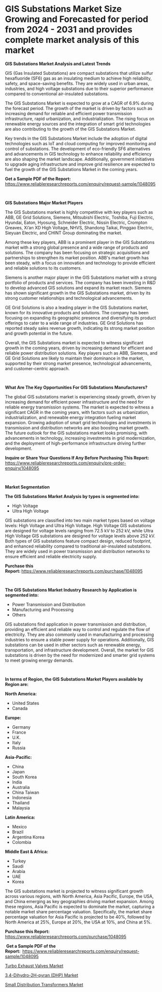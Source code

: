 <p><h1>GIS Substations Market Size Growing and Forecasted for period from 2024 - 2031 and provides complete market analysis of this market</h1></p><p><strong>GIS Substations Market Analysis and Latest Trends</strong></p>
<p><p>GIS (Gas Insulated Substations) are compact substations that utilize sulfur hexafluoride (SF6) gas as an insulating medium to achieve high reliability, safety, and space-saving benefits. They are widely used in urban areas, industries, and high voltage substations due to their superior performance compared to conventional air-insulated substations.</p><p>The GIS Substations Market is expected to grow at a CAGR of 6.9% during the forecast period. The growth of the market is driven by factors such as increasing demand for reliable and efficient power transmission infrastructure, rapid urbanization, and industrialization. The rising focus on renewable energy sources and the integration of smart grid technologies are also contributing to the growth of the GIS Substations Market.</p><p>Key trends in the GIS Substations Market include the adoption of digital technologies such as IoT and cloud computing for improved monitoring and control of substations. The development of eco-friendly SF6 alternatives and advancements in GIS technology to enhance reliability and efficiency are also shaping the market landscape. Additionally, government initiatives to upgrade aging infrastructure and improve grid resilience are expected to fuel the growth of the GIS Substations Market in the coming years.</p></p>
<p><strong>Get a Sample PDF of the Report:&nbsp;</strong> <a href="https://www.reliableresearchreports.com/enquiry/request-sample/1048095">https://www.reliableresearchreports.com/enquiry/request-sample/1048095</a></p>
<p>&nbsp;</p>
<p><strong>GIS Substations Major Market Players</strong></p>
<p><p>The GIS Substations market is highly competitive with key players such as ABB, GE Grid Solutions, Siemens, Mitsubishi Electric, Toshiba, Fuji Electric, Hyundai, Eaton, Hyosung, Schneider Electric, Nissin Electric, Crompton Greaves, Xi’an XD High Voltage, NHVS, Shandong Taikai, Pinggao Electric, Sieyuan Electric, and CHINT Group dominating the market.</p><p>Among these key players, ABB is a prominent player in the GIS Substations market with a strong global presence and a wide range of products and solutions. The company has been focusing on strategic acquisitions and partnerships to strengthen its market position. ABB's market growth has been steady, with a focus on innovation and technology to provide efficient and reliable solutions to its customers.</p><p>Siemens is another major player in the GIS Substations market with a strong portfolio of products and services. The company has been investing in R&D to develop advanced GIS solutions and expand its market reach. Siemens has shown significant growth in the GIS Substations market, driven by its strong customer relationships and technological advancements.</p><p>GE Grid Solutions is also a leading player in the GIS Substations market, known for its innovative products and solutions. The company has been focusing on expanding its geographic presence and diversifying its product offerings to cater to a wide range of industries. GE Grid Solutions has reported steady sales revenue growth, indicating its strong market position and growth potential in the future.</p><p>Overall, the GIS Substations market is expected to witness significant growth in the coming years, driven by increasing demand for efficient and reliable power distribution solutions. Key players such as ABB, Siemens, and GE Grid Solutions are likely to maintain their dominance in the market, supported by their strong market presence, technological advancements, and customer-centric approach.</p></p>
<p>&nbsp;</p>
<p><strong>What Are The Key Opportunities For GIS Substations Manufacturers?</strong></p>
<p><p>The global GIS substations market is experiencing steady growth, driven by increasing demand for efficient power infrastructure and the need for reliable energy transmission systems. The market is expected to witness a significant CAGR in the coming years, with factors such as urbanization, industrialization, and renewable energy integration fueling market expansion. Growing adoption of smart grid technologies and investments in transmission and distribution networks are also boosting market growth. The future outlook for the GIS substations market looks promising, with advancements in technology, increasing investments in grid modernization, and the deployment of high-performance infrastructure driving further development.</p></p>
<p><strong>Inquire or Share Your Questions If Any Before Purchasing This Report:</strong> <a href="https://www.reliableresearchreports.com/enquiry/pre-order-enquiry/1048095">https://www.reliableresearchreports.com/enquiry/pre-order-enquiry/1048095</a></p>
<p>&nbsp;</p>
<p><strong>Market Segmentation</strong></p>
<p><strong>The GIS Substations Market Analysis by types is segmented into:</strong></p>
<p><ul><li>High Voltage</li><li>Ultra High Voltage</li></ul></p>
<p><p>GIS substations are classified into two main market types based on voltage levels: High Voltage and Ultra High Voltage. High Voltage GIS substations are designed for voltage levels ranging from 72.5 kV to 252 kV, while Ultra High Voltage GIS substations are designed for voltage levels above 252 kV. Both types of GIS substations feature compact design, reduced footprint, and enhanced reliability compared to traditional air-insulated substations. They are widely used in power transmission and distribution networks to ensure efficient and reliable electricity supply.</p></p>
<p><strong>Purchase this Report:&nbsp;</strong><a href="https://www.reliableresearchreports.com/purchase/1048095">https://www.reliableresearchreports.com/purchase/1048095</a></p>
<p>&nbsp;</p>
<p><strong>The GIS Substations Market Industry Research by Application is segmented into:</strong></p>
<p><ul><li>Power Transmission and Distribution</li><li>Manufacturing and Processing</li><li>Others</li></ul></p>
<p><p>GIS substations find application in power transmission and distribution, providing an efficient and reliable way to control and regulate the flow of electricity. They are also commonly used in manufacturing and processing industries to ensure a stable power supply for operations. Additionally, GIS substations can be used in other sectors such as renewable energy, transportation, and infrastructure development. Overall, the market for GIS substations is driven by the need for modernized and smarter grid systems to meet growing energy demands.</p></p>
<p>&nbsp;</p>
<p><strong>In terms of Region, the GIS Substations Market Players available by Region are:</strong></p>
<p>
    <p> <strong> North America: </strong>
        <ul>
            <li>United States</li>
            <li>Canada</li>
        </ul>
        </p> 
    <p> <strong> Europe: </strong>
        <ul>
            <li>Germany</li>
            <li>France</li>
            <li>U.K.</li>
            <li>Italy</li>
            <li>Russia</li>
        </ul>
        </p> 
    <p> <strong> Asia-Pacific: </strong>
        <ul>
            <li>China</li>
            <li>Japan</li>
            <li>South Korea</li>
            <li>India</li>
            <li>Australia</li>
            <li>China Taiwan</li>
            <li>Indonesia</li>
            <li>Thailand</li>
            <li>Malaysia</li>
        </ul>
        </p> 
    <p> <strong> Latin America: </strong>
        <ul>
            <li>Mexico</li>
            <li>Brazil</li>
            <li>Argentina Korea</li>
            <li>Colombia</li>
        </ul>
        </p> 
    <p> <strong> Middle East & Africa: </strong>
        <ul>
            <li>Turkey</li>
            <li>Saudi</li>
            <li>Arabia</li>
            <li>UAE</li>
            <li>Korea</li>
        </ul>
    </p>
    </p>
<p><p>The GIS substations market is projected to witness significant growth across various regions, with North America, Asia Pacific, Europe, the USA, and China emerging as key geographies driving market expansion. Among these regions, Asia Pacific is expected to dominate the market, capturing a notable market share percentage valuation. Specifically, the market share percentage valuation for Asia Pacific is projected to be 40%, followed by North America at 25%, Europe at 20%, the USA at 10%, and China at 5%.</p></p>
<p><strong>Purchase this Report: </strong><a href="https://www.reliableresearchreports.com/purchase/1048095">https://www.reliableresearchreports.com/purchase/1048095</a></p>
<p>&nbsp;<strong>Get a Sample PDF of the Report:&nbsp;&nbsp;</strong><a href="https://www.reliableresearchreports.com/enquiry/request-sample/1048095">https://www.reliableresearchreports.com/enquiry/request-sample/1048095</a></p>
<p><strong></strong></p>
<p><p><a href="https://www.linkedin.com/pulse/decoding-turbo-exhaust-valves-market-deep-dive-latest-fahxc?trackingId=gXdkX84ShlG4FyddMK2l8g%3D%3D">Turbo Exhaust Valves Market</a></p><p><a href="https://www.linkedin.com/pulse/34-dihydro-2h-pyran-dhp-market-size-focuses-dynamics-in-depth-kr6dc?trackingId=STR0k2woMRLvgEbYOcDh2g%3D%3D">3,4-Dihydro-2H-pyran (DHP) Market</a></p><p><a href="https://github.com/RickHolmes3/Market-Research-Report-List-4/blob/main/small-distribution-transformers-market.md">Small Distribution Transformers Market</a></p></p>